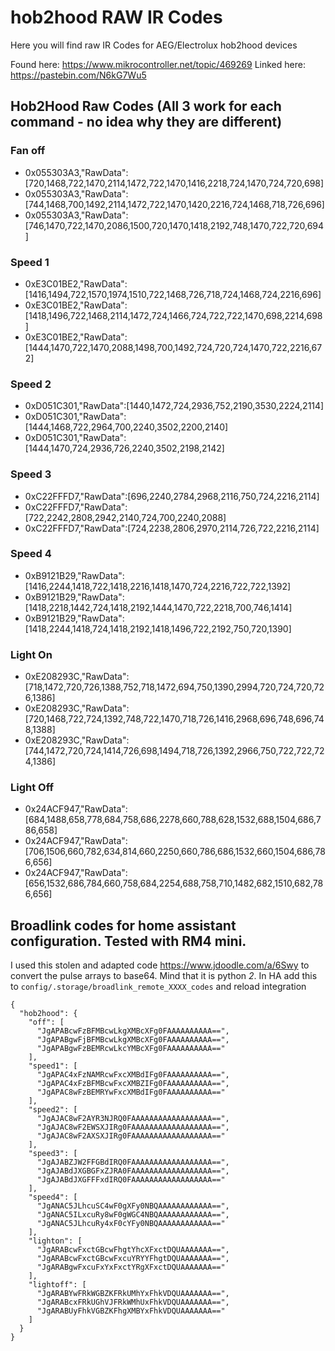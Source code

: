 # hob2hood RAW IR Codes
Here you will find raw IR Codes for AEG/Electrolux hob2hood devices

Found here: https://www.mikrocontroller.net/topic/469269
Linked here: https://pastebin.com/N6kG7Wu5

## Hob2Hood Raw Codes (All 3 work for each command - no idea why they are different)

### Fan off
* 0x055303A3,"RawData":[720,1468,722,1470,2114,1472,722,1470,1416,2218,724,1470,724,720,698]
* 0x055303A3,"RawData":[744,1468,700,1492,2114,1472,722,1470,1420,2216,724,1468,718,726,696]
* 0x055303A3,"RawData":[746,1470,722,1470,2086,1500,720,1470,1418,2192,748,1470,722,720,694]

### Speed 1
* 0xE3C01BE2,"RawData":[1416,1494,722,1570,1974,1510,722,1468,726,718,724,1468,724,2216,696]
* 0xE3C01BE2,"RawData":[1418,1496,722,1468,2114,1472,724,1466,724,722,722,1470,698,2214,698]
* 0xE3C01BE2,"RawData":[1444,1470,722,1470,2088,1498,700,1492,724,720,724,1470,722,2216,672]

### Speed 2
* 0xD051C301,"RawData":[1440,1472,724,2936,752,2190,3530,2224,2114]
* 0xD051C301,"RawData":[1444,1468,722,2964,700,2240,3502,2200,2140]
* 0xD051C301,"RawData":[1444,1470,724,2936,726,2240,3502,2198,2142]

### Speed 3
* 0xC22FFFD7,"RawData":[696,2240,2784,2968,2116,750,724,2216,2114]
* 0xC22FFFD7,"RawData":[722,2242,2808,2942,2140,724,700,2240,2088]
* 0xC22FFFD7,"RawData":[724,2238,2806,2970,2114,726,722,2216,2114]

### Speed 4
* 0xB9121B29,"RawData":[1416,2244,1418,722,1418,2216,1418,1470,724,2216,722,722,1392]
* 0xB9121B29,"RawData":[1418,2218,1442,724,1418,2192,1444,1470,722,2218,700,746,1414]
* 0xB9121B29,"RawData":[1418,2244,1418,724,1418,2192,1418,1496,722,2192,750,720,1390]

### Light On
* 0xE208293C,"RawData":[718,1472,720,726,1388,752,718,1472,694,750,1390,2994,720,724,720,726,1386]
* 0xE208293C,"RawData":[720,1468,722,724,1392,748,722,1470,718,726,1416,2968,696,748,696,748,1388]
* 0xE208293C,"RawData":[744,1472,720,724,1414,726,698,1494,718,726,1392,2966,750,722,722,724,1386]

### Light Off
* 0x24ACF947,"RawData":[684,1488,658,778,684,758,686,2278,660,788,628,1532,688,1504,686,786,658]
* 0x24ACF947,"RawData":[706,1506,660,782,634,814,660,2250,660,786,686,1532,660,1504,686,786,656]
* 0x24ACF947,"RawData":[656,1532,686,784,660,758,684,2254,688,758,710,1482,682,1510,682,786,656]


## Broadlink codes for home assistant configuration. Tested with RM4 mini. 
I used this stolen and adapted code https://www.jdoodle.com/a/6Swy to convert the pulse arrays to base64. Mind that it is python _2_. 
In HA add this to `config/.storage/broadlink_remote_XXXX_codes` and reload integration
```
{
  "hob2hood": {
    "off": [
      "JgAPABcwFzBFMBcwLkgXMBcXFg0FAAAAAAAAAA==",
      "JgAPABgwFjBFMBcwLkgXMBcXFg0FAAAAAAAAAA==",
      "JgAPABgwFzBEMRcwLkcYMBcXFg0FAAAAAAAAAA=="
    ],
    "speed1": [
      "JgAPAC4xFzNAMRcwFxcXMBdIFg0FAAAAAAAAAA==",
      "JgAPAC4xFzBFMBcwFxcXMBZIFg0FAAAAAAAAAA==",
      "JgAPAC8wFzBEMRYwFxcXMBdIFg0FAAAAAAAAAA=="
    ],
    "speed2": [
      "JgAJAC8wF2AYR3NJRQ0FAAAAAAAAAAAAAAAAAA==",
      "JgAJAC8wF2EWSXJIRg0FAAAAAAAAAAAAAAAAAA==",
      "JgAJAC8wF2AXSXJIRg0FAAAAAAAAAAAAAAAAAA=="
    ],
    "speed3": [
      "JgAJABZJW2FFGBdIRQ0FAAAAAAAAAAAAAAAAAA==",
      "JgAJABdJXGBGFxZJRA0FAAAAAAAAAAAAAAAAAA==",
      "JgAJABdJXGFFFxdIRQ0FAAAAAAAAAAAAAAAAAA=="
    ],
    "speed4": [
      "JgANAC5JLhcuSC4wF0gXFy0NBQAAAAAAAAAAAA==",
      "JgANAC5ILxcuRy8wF0gWGC4NBQAAAAAAAAAAAA==",
      "JgANAC5JLhcuRy4xF0cYFy0NBQAAAAAAAAAAAA=="
    ],
    "lighton": [
      "JgARABcwFxctGBcwFhgtYhcXFxctDQUAAAAAAA==",
      "JgARABcwFxctGBcwFxcuYRYYFhgtDQUAAAAAAA==",
      "JgARABgwFxcuFxYxFxctYRgXFxctDQUAAAAAAA=="
    ],
    "lightoff": [
      "JgARABYwFRkWGBZKFRkUMhYxFhkVDQUAAAAAAA==",
      "JgARABcxFRkUGhVJFRkWMhUxFhkVDQUAAAAAAA==",
      "JgARABUyFhkVGBZKFhgXMBYxFhkVDQUAAAAAAA=="
    ]
  }
}
```
